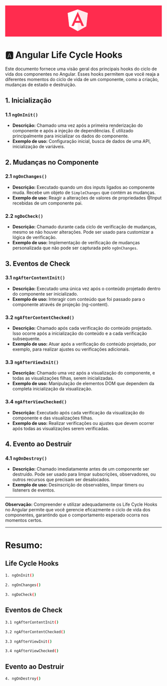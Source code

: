 <p align="center">
  <img src="../assets/angular.png">
</p>

# 🅰️ Angular Life Cycle Hooks

Este documento fornece uma visão geral dos principais hooks do ciclo de vida dos componentes no Angular. Esses hooks permitem que você reaja a diferentes momentos do ciclo de vida de um componente, como a criação, mudanças de estado e destruição.

## 1. Inicialização

### 1.1 `ngOnInit()`
- **Descrição:** Chamado uma vez após a primeira renderização do componente e após a injeção de dependências. É utilizado principalmente para inicializar os dados do componente.
- **Exemplo de uso:** Configuração inicial, busca de dados de uma API, inicialização de variáveis.

## 2. Mudanças no Componente

### 2.1 `ngOnChanges()`
- **Descrição:** Executado quando um dos inputs ligados ao componente muda. Recebe um objeto de `SimpleChanges` que contém as mudanças.
- **Exemplo de uso:** Reagir a alterações de valores de propriedades @Input recebidas de um componente pai.

### 2.2 `ngDoCheck()`
- **Descrição:** Chamado durante cada ciclo de verificação de mudanças, mesmo se não houver alterações. Pode ser usado para customizar a lógica de verificação.
- **Exemplo de uso:** Implementação de verificação de mudanças personalizada que não pode ser capturada pelo `ngOnChanges`.

## 3. Eventos de Check

### 3.1 `ngAfterContentInit()`
- **Descrição:** Executado uma única vez após o conteúdo projetado dentro do componente ser inicializado.
- **Exemplo de uso:** Interagir com conteúdo que foi passado para o componente através de projeção (ng-content).

### 3.2 `ngAfterContentChecked()`
- **Descrição:** Chamado após cada verificação do conteúdo projetado. Isso ocorre após a inicialização do conteúdo e a cada verificação subsequente.
- **Exemplo de uso:** Atuar após a verificação do conteúdo projetado, por exemplo, para realizar ajustes ou verificações adicionais.

### 3.3 `ngAfterViewInit()`
- **Descrição:** Chamado uma vez após a visualização do componente, e todas as visualizações filhas, serem inicializadas.
- **Exemplo de uso:** Manipulação de elementos DOM que dependem da completa inicialização da visualização.

### 3.4 `ngAfterViewChecked()`
- **Descrição:** Executado após cada verificação da visualização do componente e das visualizações filhas.
- **Exemplo de uso:** Realizar verificações ou ajustes que devem ocorrer após todas as visualizações serem verificadas.

## 4. Evento ao Destruir

### 4.1 `ngOnDestroy()`
- **Descrição:** Chamado imediatamente antes de um componente ser destruído. Pode ser usado para limpar subscrições, observadores, ou outros recursos que precisam ser desalocados.
- **Exemplo de uso:** Desinscrição de observables, limpar timers ou listeners de eventos.

---

**Observação:** Compreender e utilizar adequadamente os Life Cycle Hooks no Angular permite que você gerencie eficazmente o ciclo de vida dos componentes, garantindo que o comportamento esperado ocorra nos momentos certos.

---

# Resumo:

## Life Cycle Hooks

```bash
1. ngOnInit()
```

```bash
2. ngOnChanges()
```

```bash
3. ngDoCheck()
```

## Eventos de Check

```bash
3.1 ngAfterContentInit()
```

```bash
3.2 ngAfterContentChecked()
```

```bash
3.3 ngAfterViewInit()
```

```bash
3.4 ngAfterViewChecked()
```

## Evento ao Destruir

```bash
4. ngOnDestroy()
``` 